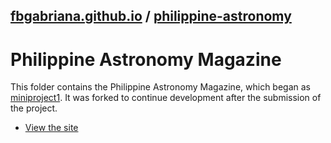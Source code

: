 ## [fbgabriana.github.io](/ "Bamm's KodeGo Repository") / [philippine-astronomy](/philippine-astronomy/)

# Philippine Astronomy Magazine

This folder contains the Philippine Astronomy Magazine, which began as [miniproject1](/miniproject1/). It was forked to continue development after the submission of the project.

* [View the site](home/)

